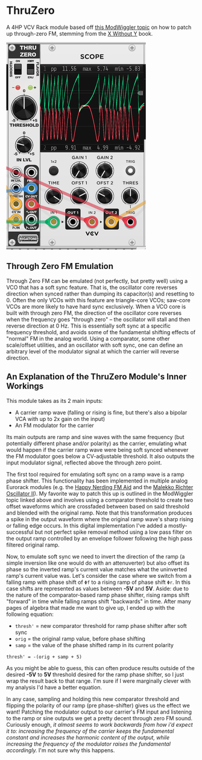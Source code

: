 # ThruZero

A 4HP VCV Rack module based off [this ModWiggler topic](https://www.modwiggler.com/forum/viewtopic.php?t=277734) on how to patch up through-zero FM, stemming from the [X Without Y](https://modwiggler.com/forum/viewtopic.php?t=257278) book.

![image of the module in action](./res/README_1.png)

## Through Zero FM Emulation

Through Zero FM can be emulated (not perfectly, but pretty well) using a VCO that has a soft sync feature. That is, the oscillator core reverses direction when synced rather than dumping its capacitor(s) and resetting to 0.
Often the only VCOs with this feature are triangle-core VCOs; saw-core VCOs are more likely to have hard sync exclusively. When a VCO core is built with through zero FM, the direction of the
oscillator core reverses when the frequency goes "through zero" – the oscillator will stall and then reverse direction at 0 Hz. This is essentially soft sync at a specific frequency threshold, and avoids
some of the fundamental shifting effects of "normal" FM in the analog world. Using a comparator, some other scale/offset utilities, and an oscillator with soft sync, one can define an arbitrary level of the modulator signal
at which the carrier will reverse direction.

## An Explanation of the ThruZero Module's Inner Workings

This module takes as its 2 main inputs:
- A carrier ramp wave (falling or rising is fine, but there's also a bipolar VCA with up to 2x gain on the input)
- An FM modulator for the carrier

Its main outputs are ramp and sine waves with the same frequency (but potentially different phase and/or polarity) as the carrier, emulating
what would happen if the carrier ramp wave were being soft synced whenever the FM modulator goes below a CV-adjustable threshold. It also outputs
the input modulator signal, reflected above the through zero point.

The first tool required for emulating soft sync on a ramp wave is a ramp phase shifter. This functionality has been implemented in multiple
analog Eurorack modules (e.g. the [Happy Nerding FM Aid](https://happynerding.com/category/fm-aid/) and the [Malekko Richter Oscillator II](https://malekkoheavyindustry.com/product/richter-oscillator-ii/)).
My favorite way to patch this up is outlined in the ModWiggler topic linked above and involves using a comparator threshold to create two offset waveforms which are
crossfaded between based on said threshold and blended with the original ramp. Note that this transformation produces a spike in the output waveform where the original
ramp wave's sharp rising or falling edge occurs. In this digital implementation I've added a mostly-successful but not perfect spike removal method using a low pass filter
on the output ramp controlled by an envelope follower following the high pass filtered original ramp.

Now, to emulate soft sync we need to invert the direction of the ramp (a simple inversion like one would do with an attenuverter) but also offset its phase so the inverted
ramp's current value matches what the uninverted ramp's current value was. Let's consider the case where we switch from a falling ramp with phase shift of `Φf` to a rising ramp
of phase shift `Φr`. In this case shifts are represented as values between **-5V** and **5V**. Aside: due to the nature of the comparator-based ramp phase shifter, rising ramps shift
"forward" in time while falling ramps shift "backwards" in time. After many pages of algebra that made me want to give up, I ended up with the following equation:

- `thresh'` = new comparator threshold for ramp phase shifter after soft sync
- `orig` = the original ramp value, before phase shifting
- `samp` = the value of the phase shifted ramp in its current polarity

```raw
thresh' = -(orig + samp + 5)
```

As you might be able to guess, this can often produce results outside of the desired **-5V** to **5V** threshold desired for the ramp phase shifter, so I just wrap the
result back to that range. I'm sure if I were marginally clever with my analysis I'd have a better equation. 

In any case, sampling and holding this new comparator threshold and flipping the polarity of our ramp (pre phase-shifter) gives us the effect we want! Patching the
modulator output to our carrier's FM input and listening to the ramp or sine outputs we get a pretty decent through zero FM sound. Curiously enough, _it almost seems
to work backwards from how i'd expect it to: increasing the frequency of the carrier keeps the fundamental constant and increases the harmonic content of the output, while
increasing the frequency of the modulator raises the fundamental accordingly._ I'm not sure why this happens.
